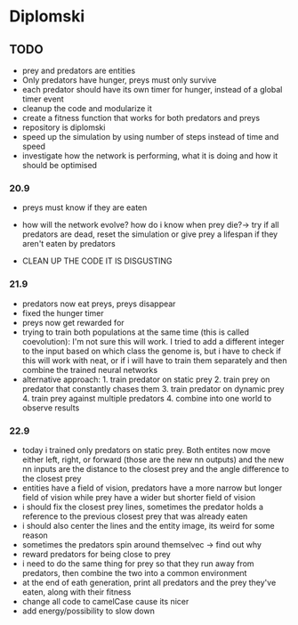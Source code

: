 # Diplomski

## TODO

- prey and predators are entities
- Only predators have hunger, preys must only survive
- each predator should have its own timer for hunger, instead of a global timer event
- cleanup the code and modularize it
- create a fitness function that works for both predators and preys
- repository is diplomski
- speed up the simulation by using number of steps instead of time and speed
- investigate how the network is performing, what it is doing and how it should be optimised


### 20.9
- preys must know if they are eaten  
- how will the network evolve? how do i know when prey die?-> try if all predators are dead, reset the simulation or give prey a lifespan if they aren't eaten by predators

- CLEAN UP THE CODE IT IS DISGUSTING

### 21.9
- predators now eat preys, preys disappear
- fixed the hunger timer
- preys now get rewarded for 
- trying to train both populations at the same time (this is called coevolution): I'm not sure this will work. I tried to add a different integer to the input based on which class the genome is,   but i have to check if this will work with neat, or if i will have to train them separately and then combine the trained neural networks
- alternative approach: 1. train predator on static prey 2. train prey on predator that constantly chases them 3. train predator on dynamic prey 4. train prey against multiple predators 4. combine into one world to observe results


### 22.9
- today i trained only predators on static prey. Both entites now move either left, right, or forward (those are the new nn outputs) and the new nn inputs are the distance to the closest prey and the angle difference to the closest prey
- entities have a field of vision, predators have a more narrow but longer field of vision while prey have a wider but shorter field of vision
- i should fix the closest prey lines, sometimes the predator holds a reference to the previous closest prey that was already eaten
- i should also center the lines and the entity image, its weird for some reason
- sometimes the predators spin around themselvec -> find out why
- reward predators for being close to prey
- i need to do the same thing for prey so that they run away from predators, then combine the two into a common environment
- at the end of eath generation, print all predators and the prey they've eaten, along with their fitness
- change all code to camelCase cause its nicer
- add energy/possibility to slow down
